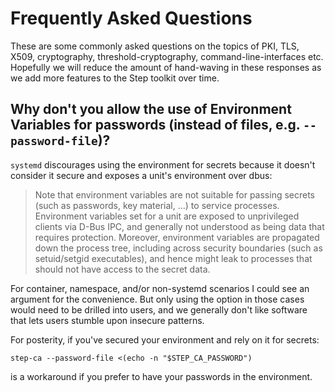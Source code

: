 # Frequently Asked Questions

These are some commonly asked questions on the topics of PKI, TLS, X509,
cryptography, threshold-cryptography, command-line-interfaces etc.
Hopefully we will reduce the amount of hand-waving in these responses as we add
more features to the Step toolkit over time.

## Why don't you allow the use of Environment Variables for passwords (instead of files, e.g. `--password-file`)?

`systemd` discourages using the environment for secrets because it doesn't
consider it secure and exposes a unit's environment over dbus:

> Note that environment variables are not suitable for passing secrets (such as
> passwords, key material, …) to service processes. Environment variables
> set for a unit are exposed to unprivileged clients via D-Bus IPC, and generally
> not understood as being data that requires protection. Moreover, environment
> variables are propagated down the process tree, including across security
> boundaries (such as setuid/setgid executables), and hence might leak to
> processes that should not have access to the secret data.

For container, namespace, and/or non-systemd scenarios I could see an argument
for the convenience. But only using the option in those cases would need to be
drilled into users, and we generally don't like software that lets users
stumble upon insecure patterns.

For posterity, if you've secured your environment and rely on it for secrets:

```
step-ca --password-file <(echo -n "$STEP_CA_PASSWORD")
```

is a workaround if you prefer to have your passwords in the environment.
